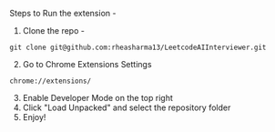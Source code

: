 Steps to Run the extension -

1. Clone the repo -
```
git clone git@github.com:rheasharma13/LeetcodeAIInterviewer.git
```
2. Go to Chrome Extensions Settings
```
chrome://extensions/
```
3. Enable Developer Mode on the top right
4. Click "Load Unpacked" and select the repository folder
5. Enjoy!
